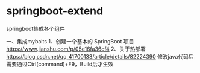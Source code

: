 # springboot-extend
springboot集成各个组件

一、集成mybaits
1、创建一个基本的 SpringBoot 项目
https://www.jianshu.com/p/05e16fa36cf4
2、关于热部署
https://blog.csdn.net/qq_41700133/article/details/82224390
修改java代码后需要通过Ctrl(command)+F9，Build后才生效
   
   
